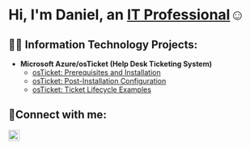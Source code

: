 
<h1>Hi, I'm Daniel, an <a href="https://www.linkedin.com/in/daniel-carty-055a8a85/">IT Professional</a>☺</h1>

<h2>👨‍💻 Information Technology Projects:</h2>

- <b>Microsoft Azure/osTicket (Help Desk Ticketing System)</b>
  - [osTicket: Prerequisites and Installation](https://github.com/dcarter300/osticket_installation)
  - [osTicket: Post-Installation Configuration](https://github.com/dcarter300/post-installation)
  - [osTicket: Ticket Lifecycle Examples](https://github.com/dcarter300/ticket_lifecycle)
<h2>🤳Connect with me:</h2>

[<img align="left" alt="Daniel | LinkedIn" width="22px" src="https://cdn.jsdelivr.net/npm/simple-icons@v3/icons/linkedin.svg" />][linkedin]


[linkedin]: https://www.linkedin.com/in/daniel-carty-055a8a85/

<!---- 👋 Hi, I’m @dcarter300
- 👀 I’m interested in ...
- 🌱 I’m currently learning ...
- 💞️ I’m looking to collaborate on ...
- 📫 How to reach me ...


dcarter300/dcarter300 is a ✨ special ✨ repository because its `README.md` (this file) appears on your GitHub profile.
You can click the Preview link to take a look at your changes.
--->

